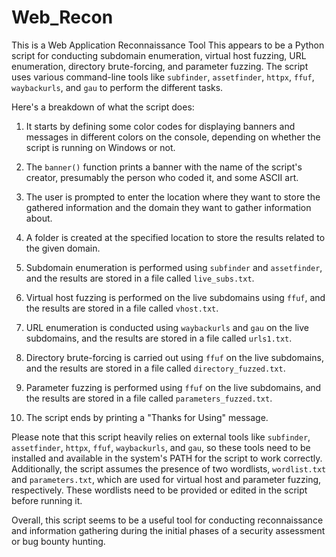 # Web_Recon
This is a Web Application Reconnaissance Tool
This appears to be a Python script for conducting subdomain enumeration, virtual host fuzzing, URL enumeration, directory brute-forcing, and parameter fuzzing. The script uses various command-line tools like `subfinder`, `assetfinder`, `httpx`, `ffuf`, `waybackurls`, and `gau` to perform the different tasks.

Here's a breakdown of what the script does:

1. It starts by defining some color codes for displaying banners and messages in different colors on the console, depending on whether the script is running on Windows or not.

2. The `banner()` function prints a banner with the name of the script's creator, presumably the person who coded it, and some ASCII art.

3. The user is prompted to enter the location where they want to store the gathered information and the domain they want to gather information about.

4. A folder is created at the specified location to store the results related to the given domain.

5. Subdomain enumeration is performed using `subfinder` and `assetfinder`, and the results are stored in a file called `live_subs.txt`.

6. Virtual host fuzzing is performed on the live subdomains using `ffuf`, and the results are stored in a file called `vhost.txt`.

7. URL enumeration is conducted using `waybackurls` and `gau` on the live subdomains, and the results are stored in a file called `urls1.txt`.

8. Directory brute-forcing is carried out using `ffuf` on the live subdomains, and the results are stored in a file called `directory_fuzzed.txt`.

9. Parameter fuzzing is performed using `ffuf` on the live subdomains, and the results are stored in a file called `parameters_fuzzed.txt`.

10. The script ends by printing a "Thanks for Using" message.

Please note that this script heavily relies on external tools like `subfinder`, `assetfinder`, `httpx`, `ffuf`, `waybackurls`, and `gau`, so these tools need to be installed and available in the system's PATH for the script to work correctly. Additionally, the script assumes the presence of two wordlists, `wordlist.txt` and `parameters.txt`, which are used for virtual host and parameter fuzzing, respectively. These wordlists need to be provided or edited in the script before running it.

Overall, this script seems to be a useful tool for conducting reconnaissance and information gathering during the initial phases of a security assessment or bug bounty hunting.
